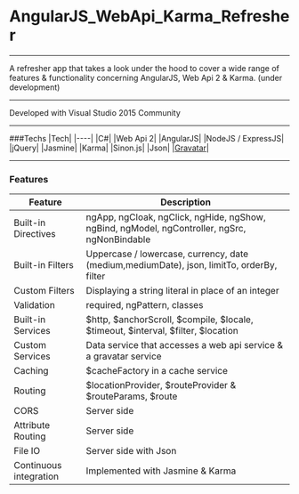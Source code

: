 # AngularJS_WebApi_Karma_Refresher

---

A refresher app that takes a look under the hood to cover a wide range of features & functionality concerning AngularJS, Web Api 2 & Karma. (under development)

---

Developed with Visual Studio 2015 Community

---

###Techs
|Tech|
|----|
|C#|
|Web Api 2|
|AngularJS|
|NodeJS / ExpressJS|
|jQuery|
|Jasmine|
|Karma|
|Sinon.js|
|Json|
|[Gravatar](https://en.gravatar.com/)|

---

### Features
|Feature|Description|
|-------|-----------|
|Built-in Directives|ngApp, ngCloak, ngClick, ngHide, ngShow, ngBind, ngModel, ngController, ngSrc, ngNonBindable|
|Built-in Filters|Uppercase / lowercase, currency, date (medium,mediumDate), json, limitTo, orderBy, filter|
|Custom Filters| Displaying a string literal in place of an integer|
|Validation|required, ngPattern, classes|
|Built-in Services|$http, $anchorScroll, $compile, $locale, $timeout, $interval, $filter, $location|
|Custom Services|Data service that accesses a web api service & a gravatar service|
|Caching| $cacheFactory in a cache service|
|Routing| $locationProvider, $routeProvider & $routeParams, $route|
|CORS| Server side |
|Attribute Routing| Server side |
|File IO| Server side with Json |
|Continuous integration| Implemented with Jasmine & Karma|
